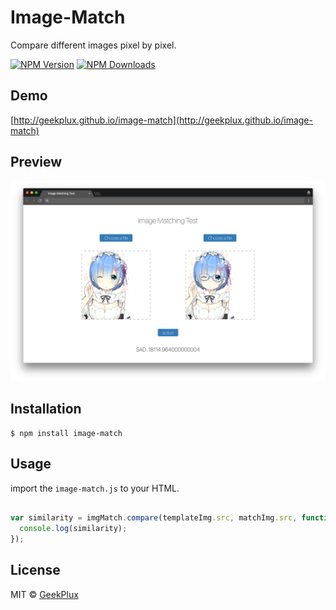 # Image-Match

Compare different images pixel by pixel.

[![NPM Version][npm-image]][npm-url]
[![NPM Downloads][downloads-image]][downloads-url]

## Demo

[http://geekplux.github.io/image-match](http://geekplux.github.io/image-match)

## Preview

![](./example/preview.png)

## Installation

    $ npm install image-match

## Usage

import the `image-match.js` to your HTML.

```javascript

var similarity = imgMatch.compare(templateImg.src, matchImg.src, function (similarity) {
  console.log(similarity);
});

```

## License

MIT &copy; [GeekPlux](https://github.com/geekplux)



[npm-image]: https://img.shields.io/npm/v/image-match.svg
[npm-url]: https://npmjs.org/package/image-match
[downloads-image]: https://img.shields.io/npm/dm/image-match.svg
[downloads-url]: https://npmjs.org/package/image-match
